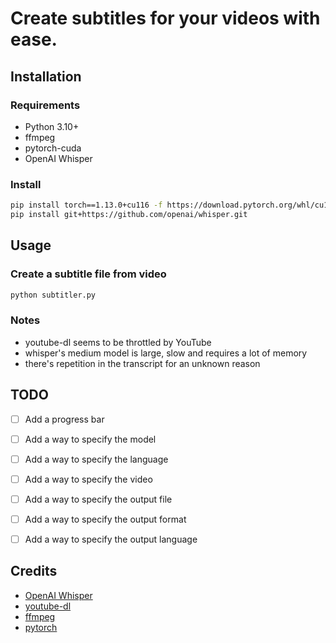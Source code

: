 # Create subtitles for your videos with ease.
## Installation
### Requirements
- Python 3.10+
- ffmpeg
- pytorch-cuda
- OpenAI Whisper

### Install
```bash
pip install torch==1.13.0+cu116 -f https://download.pytorch.org/whl/cu116/
pip install git+https://github.com/openai/whisper.git 
```

## Usage
### Create a subtitle file from video
```bash
python subtitler.py
```

### Notes
- youtube-dl seems to be throttled by YouTube
- whisper's medium model is large, slow and requires a lot of memory
- there's repetition in the transcript for an unknown reason

## TODO
- [ ] Add a progress bar
- [ ] Add a way to specify the model
- [ ] Add a way to specify the language
- [ ] Add a way to specify the video
- [ ] Add a way to specify the output file
- [ ] Add a way to specify the output format
- [ ] Add a way to specify the output language


## Credits
- [OpenAI Whisper](https://github.com/openai/whisper)
- [youtube-dl](https://github.com/ytdl-org/youtube-dl/)
- [ffmpeg](https://ffmpeg.org/)
- [pytorch](https://pytorch.org/)
